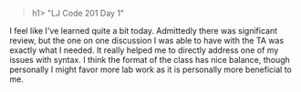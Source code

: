 <!DOCTYPE html>
<html>
<head></head>
<body>


>h1> "LJ Code 201 Day 1"</h1>
<p> I feel like I've learned quite a bit today. Admittedly there was significant review, but the one on one discussion I was able to have with the TA was exactly what I needed. It really helped me to directly address one of my issues with syntax. I think the format of the class has nice balance, though personally I might favor more lab work as it is personally more beneficial to me. </p>
</body>
</html>

